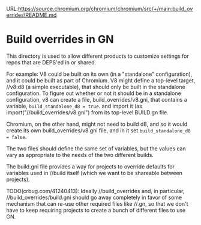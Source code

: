 URL:https://source.chromium.org/chromium/chromium/src/+/main:build_overrides\README.md
# Build overrides in GN

This directory is used to allow different products to customize settings
for repos that are DEPS'ed in or shared.

For example: V8 could be built on its own (in a "standalone" configuration),
and it could be built as part of Chromium. V8 might define a top-level
target, //v8:d8 (a simple executable), that should only be built in the
standalone configuration. To figure out whether or not it should be
in a standalone configuration, v8 can create a file, build_overrides/v8.gni,
that contains a variable, `build_standalone_d8 = true`.
and import it (as import("//build_overrides/v8.gni") from its top-level
BUILD.gn file.

Chromium, on the other hand, might not need to build d8, and so it would
create its own build_overrides/v8.gni file, and in it set
`build_standalone_d8 = false`.

The two files should define the same set of variables, but the values can
vary as appropriate to the needs of the two different builds.

The build.gni file provides a way for projects to override defaults for
variables used in //build itself (which we want to be shareable between
projects).

TODO(crbug.com/41240413): Ideally //build_overrides and, in particular,
//build_overrides/build.gni should go away completely in favor of some
mechanism that can re-use other required files like //.gn, so that we don't
have to keep requiring projects to create a bunch of different files to use GN.
